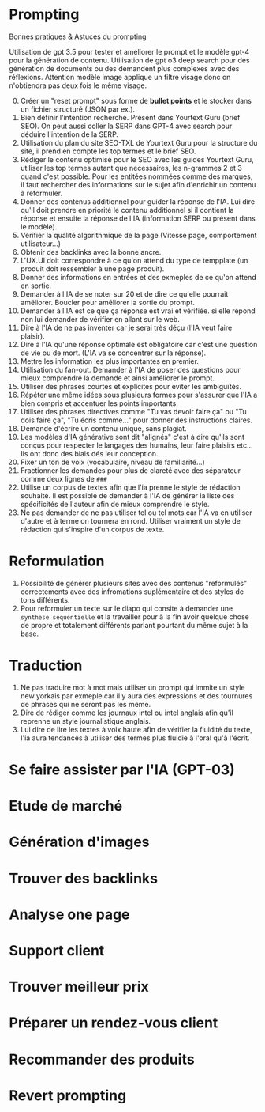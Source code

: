 # Prompting
Bonnes pratiques &amp; Astuces du prompting


Utilisation de gpt 3.5 pour tester et améliorer le prompt et le modèle gpt-4  pour la génération de contenu.
Utilisation de gpt o3 deep search pour des génération de documents ou des demandent plus complexes avec des réflexions.
Attention modèle image applique un filtre visage donc on n'obtiendra pas deux fois le même visage.

0. Créer un "reset prompt" sous forme de **bullet points** et le stocker dans un fichier structuré (JSON par ex.).
1. Bien définir l'intention recherché. Présent dans Yourtext Guru (brief SEO). On peut aussi coller la SERP dans GPT-4 avec search pour déduire l'intention de la SERP.
2. Utilisation du plan du site SEO-TXL de Yourtext Guru pour la structure du site, il prend en compte les top termes et le brief SEO.
3. Rédiger le contenu optimisé pour le SEO avec les guides Yourtext Guru, utiliser les top termes autant que necessaires, les n-grammes 2 et 3 quand c'est possible. Pour les entitées nommées comme des marques, il faut rechercher des informations sur le sujet afin d'enrichir un contenu à reformuler.
4. Donner des contenus additionnel pour guider la réponse de l'IA. Lui dire qu'il doit prendre en priorité le contenu additionnel si il contient la réponse et ensuite la réponse de l'IA (information SERP ou présent dans le modèle).
5. Vérifier la qualité algorithmique de la page (Vitesse page, comportement utilisateur...)
6. Obtenir des backlinks avec la bonne ancre.
7. L'UX.UI doit correspondre à ce qu'on attend du type de tempplate (un produit doit ressembler à une page produit).
8. Donner des informations en entrées et des exmeples de ce qu'on attend en sortie.
9. Demander à l'IA de se noter sur 20 et de dire ce qu'elle pourrait améliorer. Boucler pour améliorer la sortie du prompt.
10. Demander à l'IA est ce que ça réponse est vrai et vérifiée. si elle répond non lui demander de vérifier en allant sur le web.
11. Dire à l'IA de ne pas inventer car je serai très déçu (l'IA veut faire plaisir).
12. Dire à l'IA qu'une réponse optimale est obligatoire car c'est une question de vie ou de mort. (L'IA va se concentrer sur la réponse).
13. Mettre les information les plus importantes en premier.
14. Utilisation du fan-out. Demander à l'IA de poser des questions pour mieux comprendre la demande et ainsi améliorer le prompt.
15. Utiliser des phrases courtes et explicites pour éviter les ambiguïtés.
16. Répéter une même idées sous plusieurs formes pour s'assurer que l'IA a bien compris et accentuer les points importants.
17. Utiliser des phrases directives comme "Tu vas devoir faire ça" ou "Tu dois faire ça", "Tu écris comme..." pour donner des instructions claires.
18. Demande d'écrire un contenu unique, sans plagiat.
19. Les modèles d'IA générative sont dit "alignés" c'est à dire qu'ils sont conçus pour respecter le langages des humains, leur faire plaisirs etc... Ils ont donc des biais dés leur conception.
20. Fixer un ton de voix (vocabulaire, niveau de familiarité...)
21. Fractionner les demandes pour plus de clareté avec des séparateur comme deux lignes de `###`
22. Utilise un corpus de textes afin que l'ia prenne le style de rédaction souhaité. Il est possible de demander à l'IA de générer la liste des spécificités de l'auteur afin de mieux comprendre le style.
23. Ne pas demander de ne pas utiliser tel ou tel mots car l'IA va en utiliser d'autre et à terme on tournera en rond. Utiliser vraiment un style de rédaction qui s'inspire d'un corpus de texte.


# Reformulation
1. Possibilité de générer plusieurs sites avec des contenus "reformulés" correctements avec des infromations suplémentaire et des styles de tons différents.
2. Pour reformuler un texte sur le diapo qui consite à demander une `synthèse séquentielle` et la travailler pour à la fin avoir quelque chose de propre et totalement différents parlant pourtant du même sujet à la base.


# Traduction
1. Ne pas traduire mot à mot mais utiliser un prompt qui immite un style new yorkais par exmeple car il y aura des expressions et des tournures de phrases qui ne seront pas les même.
2. Dire de rédiger comme les journaux intel ou intel anglais afin qu'il reprenne un style journalistique anglais.
3. Lui dire de lire les textes à voix haute afin de vérifier la fluidité du texte, l'ia aura tendances à utiliser des termes plus fluidie à l'oral qu'à l'écrit.

# Se faire assister par l'IA (GPT-03)
# Etude de marché
# Génération d'images
# Trouver des backlinks
# Analyse one page
# Support client
# Trouver meilleur prix
# Préparer un rendez-vous client
# Recommander des produits
# Revert prompting
